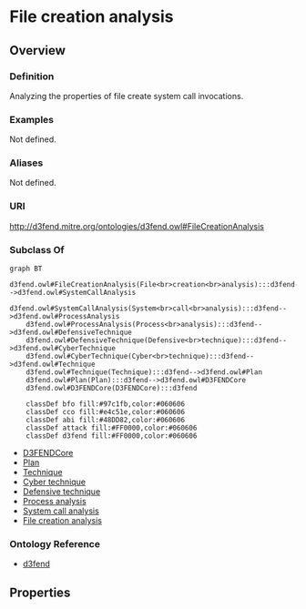 # File creation analysis

## Overview

### Definition
Analyzing the properties of file create system call invocations.

### Examples
Not defined.

### Aliases
Not defined.

### URI
http://d3fend.mitre.org/ontologies/d3fend.owl#FileCreationAnalysis

### Subclass Of
```mermaid
graph BT
    d3fend.owl#FileCreationAnalysis(File<br>creation<br>analysis):::d3fend-->d3fend.owl#SystemCallAnalysis
    d3fend.owl#SystemCallAnalysis(System<br>call<br>analysis):::d3fend-->d3fend.owl#ProcessAnalysis
    d3fend.owl#ProcessAnalysis(Process<br>analysis):::d3fend-->d3fend.owl#DefensiveTechnique
    d3fend.owl#DefensiveTechnique(Defensive<br>technique):::d3fend-->d3fend.owl#CyberTechnique
    d3fend.owl#CyberTechnique(Cyber<br>technique):::d3fend-->d3fend.owl#Technique
    d3fend.owl#Technique(Technique):::d3fend-->d3fend.owl#Plan
    d3fend.owl#Plan(Plan):::d3fend-->d3fend.owl#D3FENDCore
    d3fend.owl#D3FENDCore(D3FENDCore):::d3fend
    
    classDef bfo fill:#97c1fb,color:#060606
    classDef cco fill:#e4c51e,color:#060606
    classDef abi fill:#48DD82,color:#060606
    classDef attack fill:#FF0000,color:#060606
    classDef d3fend fill:#FF0000,color:#060606
```

- [D3FENDCore](/docs/ontology/reference/model/D3FENDCore/D3FENDCore.md)
- [Plan](/docs/ontology/reference/model/D3FENDCore/Plan/Plan.md)
- [Technique](/docs/ontology/reference/model/D3FENDCore/Plan/Technique/Technique.md)
- [Cyber technique](/docs/ontology/reference/model/D3FENDCore/Plan/Technique/Cyber%20technique/Cyber%20technique.md)
- [Defensive technique](/docs/ontology/reference/model/D3FENDCore/Plan/Technique/Cyber%20technique/Defensive%20technique/Defensive%20technique.md)
- [Process analysis](/docs/ontology/reference/model/D3FENDCore/Plan/Technique/Cyber%20technique/Defensive%20technique/Process%20analysis/Process%20analysis.md)
- [System call analysis](/docs/ontology/reference/model/D3FENDCore/Plan/Technique/Cyber%20technique/Defensive%20technique/Process%20analysis/System%20call%20analysis/System%20call%20analysis.md)
- [File creation analysis](/docs/ontology/reference/model/D3FENDCore/Plan/Technique/Cyber%20technique/Defensive%20technique/Process%20analysis/System%20call%20analysis/File%20creation%20analysis/File%20creation%20analysis.md)


### Ontology Reference
- [d3fend](http://d3fend.mitre.org/ontologies/d3fend.owl#)

## Properties
